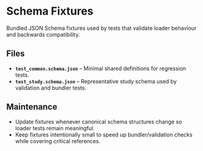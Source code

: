 # Schema Fixtures

Bundled JSON Schema fixtures used by tests that validate loader behaviour and backwards compatibility.

## Files
- **`test_common.schema.json`** – Minimal shared definitions for regression tests.
- **`test_study.schema.json`** – Representative study schema used by validation and bundler tests.

## Maintenance
- Update fixtures whenever canonical schema structures change so loader tests remain meaningful.
- Keep fixtures intentionally small to speed up bundler/validation checks while covering critical references.
